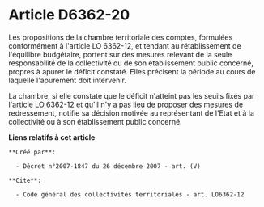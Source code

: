 # Article D6362-20

Les propositions de la chambre territoriale des comptes, formulées conformément à l'article LO 6362-12, et tendant au
rétablissement de l'équilibre budgétaire, portent sur des mesures relevant de la seule responsabilité de la collectivité ou
de son établissement public concerné, propres à apurer le déficit constaté. Elles précisent la période au cours de laquelle
l'apurement doit intervenir. 

La chambre, si elle constate que le déficit n'atteint pas les seuils fixés par l'article LO 6362-12 et qu'il n'y a pas lieu
de proposer des mesures de redressement, notifie sa décision motivée au représentant de l'Etat et à la collectivité ou à son
établissement public concerné.

**Liens relatifs à cet article**

	**Créé par**:

	  - Décret n°2007-1847 du 26 décembre 2007 - art. (V)

	**Cite**:

	  - Code général des collectivités territoriales - art. LO6362-12
